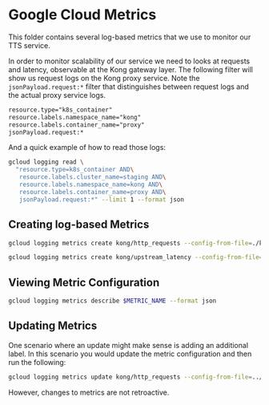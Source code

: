 # Google Cloud Metrics

This folder contains several log-based metrics that we use to monitor our TTS
service.

In order to monitor scalability of our service we need to looks at requests and
latency, observable at the Kong gateway layer. The following filter will show us
request logs on the Kong proxy service. Note the `jsonPayload.request:*` filter
that distinguishes between request logs and the actual proxy service logs.

```txt
resource.type="k8s_container"
resource.labels.namespace_name="kong"
resource.labels.container_name="proxy"
jsonPayload.request:*
```

And a quick example of how to read those logs:

```bash
gcloud logging read \
  "resource.type=k8s_container AND\
   resource.labels.cluster_name=staging AND\
   resource.labels.namespace_name=kong AND\
   resource.labels.container_name=proxy AND\
   jsonPayload.request:*" --limit 1 --format json
```

## Creating log-based Metrics

```bash
gcloud logging metrics create kong/http_requests --config-from-file=./kong_http_requests.json

gcloud logging metrics create kong/upstream_latency --config-from-file=./kong_upstream_latency.json
```

## Viewing Metric Configuration

```bash
gcloud logging metrics describe $METRIC_NAME --format json
```

## Updating Metrics

One scenario where an update might make sense is adding an additional label. In
this scenario you would update the metric configuration and then run the
following:

```bash
gcloud logging metrics update kong/http_requests --config-from-file=../metrics/kong_http_requests.json
```

However, changes to metrics are not retroactive.
